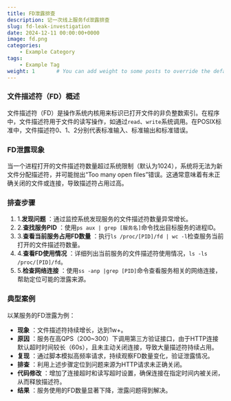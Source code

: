 ```yaml
---
title: FD泄露排查
description: 记一次线上服务fd泄露排查
slug: fd-leak-investigation
date: 2024-12-11 00:00:00+0000
image: fd.png
categories:
    - Example Category
tags:
    - Example Tag
weight: 1       # You can add weight to some posts to override the default sorting (date descending)
---
```


### 文件描述符（FD）概述

文件描述符（FD）是操作系统内核用来标识已打开文件的非负整数索引。在程序中，文件描述符用于文件的读写操作，如通过`read`、`write`系统调用。在POSIX标准中，文件描述符0、1、2分别代表标准输入、标准输出和标准错误。

### FD泄露现象

当一个进程打开的文件描述符数量超过系统限制（默认为1024），系统将无法为新文件分配描述符，并可能抛出“Too many open files”错误。这通常意味着有未正确关闭的文件或连接，导致描述符占用过高。

### 排查步骤

1. 1.**发现问题** ：通过监控系统发现服务的文件描述符数量异常增长。
2. 2.**查找服务PID** ：使用`ps aux | grep [服务名]`命令找出目标服务的进程ID。
3. 3.**查看当前服务占用FD数量** ：执行`ls /proc/[PID]/fd | wc -l`检查服务当前打开的文件描述符数量。
4. 4.**查看FD使用情况** ：详细列出当前服务的文件描述符使用情况，`ls -ls /proc/[PID]/fd`。
5. 5.**检查网络连接** ：使用`ss -anp |grep [PID]`命令查看服务相关的网络连接，帮助定位可能的泄露来源。

### 典型案例

以某服务的FD泄露为例：

- **现象** ：文件描述符持续增长，达到1w+。
- **原因** ：服务在高QPS（200~300）下调用第三方验证接口，由于HTTP连接默认超时时间较长（60s），且未主动关闭连接，导致大量描述符持续占用。
- **复现** ：通过脚本模拟高频率请求，持续观察FD数量变化，验证泄露情况。
- **排查** ：利用上述步骤定位到问题来源为HTTP请求未正确关闭。
- **代码修改** ：增加了连接超时和读写超时设置，确保连接在指定时间内被关闭，从而释放描述符。
- **结果** ：服务使用的FD数量显著下降，泄露问题得到解决。